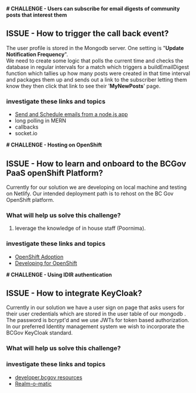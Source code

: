 **# CHALLENGE -  Users can subscribe for email digests of community posts that interest them**
## ISSUE -  How to trigger the call back event?

The user profile is stored in the Mongodb server. One setting is "**Update Notification Frequency**".  
We need to create some logic that polls the current time and checks the database in regular intervals for a match which triggers a buildEmailDigest function which tallies up how many posts were created in that time interval and packages them up and sends out a link to the subscriber letting them know
they then click that link to see their '**MyNewPosts**' page.

### investigate these links and topics
*  [Send and Schedule emails from a node.js app](https://blog.greenroots.info/send-and-schedule-e-mails-from-a-nodejs-app)
*  long polling in MERN
*  callbacks
*  socket.io 

**# CHALLENGE -  Hosting on OpenShift**
## ISSUE -  How to learn and onboard to the BCGov PaaS openShift Platform?

Currently for our solution we are developing on local machine and testing on Netlify. Our intended deployment path is to rehost on the BC Gov OpenShift platform.

### What will help us solve this challenge?
1. leverage the knowledge of in house staff (Poornima).

### investigate these links and topics

* [OpenShift Adoption](https://developer.gov.bc.ca/topic/featured/Service-Overview-for-BC-Government-Private-Cloud-as-a-ServiceOpenshift-4-Platform)
* [Developing for OpenShift](https://github.com/bcgov/CITZ-IMB-Capstone2020/blob/master/docs/Solution%20Readme.md#deploying-to-openshift)

**# CHALLENGE -  Using IDIR authentication**
## ISSUE -  How to integrate KeyCloak?

Currently in our solution we have a user sign on page that asks users for their user credentials which are stored in the user table of our mongodb . The password is bcrypt'd and we use JWTs for token based authorization. In our preferred Identity management system we wish to incorporate the BCGov KeyCloak standard.

### What will help us solve this challenge?

### investigate these links and topics
*  [developer.bcgov resources](https://developer.gov.bc.ca/Authentication-and-Authorization/Request-SSO-Client-Creation)
*  [Realm-o-matic](https://github.com/bcgov/realm-o-matic)
